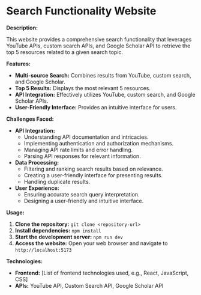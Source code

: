 # Search Functionality Website

**Description:**

This website provides a comprehensive search functionality that leverages YouTube APIs, custom search APIs, and Google Scholar API to retrieve the top 5 resources related to a given search topic.

**Features:**

* **Multi-source Search:** Combines results from YouTube, custom search, and Google Scholar.
* **Top 5 Results:** Displays the most relevant 5 resources.
* **API Integration:** Effectively utilizes YouTube, custom search, and Google Scholar APIs.
* **User-Friendly Interface:** Provides an intuitive interface for users.

**Challenges Faced:**

* **API Integration:**
    * Understanding API documentation and intricacies.
    * Implementing authentication and authorization mechanisms.
    * Managing API rate limits and error handling.
    * Parsing API responses for relevant information.
* **Data Processing:**
    * Filtering and ranking search results based on relevance.
    * Creating a user-friendly interface for presenting results.
    * Handling duplicate results.
* **User Experience:**
    * Ensuring accurate search query interpretation.
    * Designing a user-friendly and intuitive interface.

**Usage:**

1. **Clone the repository:** `git clone <repository-url>`
2. **Install dependencies:** `npm install`
3. **Start the development server:** `npm run dev` 
4. **Access the website:** Open your web browser and navigate to `http://localhost:5173`

**Technologies:**

* **Frontend:** [List of frontend technologies used, e.g., React, JavaScript, CSS]
* **APIs:** YouTube API, Custom Search API, Google Scholar API
